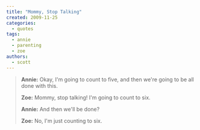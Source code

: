 ```yaml
---
title: "Mommy, Stop Talking"
created: 2009-11-25
categories: 
  - quotes
tags: 
  - annie
  - parenting
  - zoe
authors: 
  - scott
---
```


> **Annie:** Okay, I'm going to count to five, and then we're going to be all done with this.
> 
> **Zoe:** Mommy, stop talking! I'm going to count to six.
> 
> **Annie:** And then we'll be done?
> 
> **Zoe:** No, I'm just counting to six.

